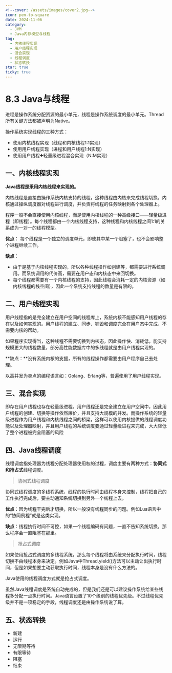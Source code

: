 ```yaml
---
<!--cover: /assets/images/cover2.jpg-->
icon: pen-to-square
date: 2024-11-06
category:
  - JVM
  - Java内存模型与线程
tag:
  - 内核线程实现
  - 用户线程实现
  - 混合实现
  - 线程调度
  - 状态转换
star: true
ticky: true
---
```

# 8.3 Java与线程

进程是操作系统分配资源的最小单元，线程是操作系统调度的最小单元。Thread所有关键方法都被声明为Native。

操作系统实现线程的三种方式：

- 使用内核线程实现（线程和内核线程1:1实现）
- 使用用户线程实现（进程和用户线程1:N实现）
- 使用用户线程➕轻量级进程混合实现（N:M实现）

## 一、内核线程实现

**Java线程是采用内核线程来实现的。**

内核线程是直接由操作系统内核支持的线程，这种线程由内核来完成线程切换，内核通过操纵调度器对线程进行调度，并负责将线程的任务映射到各个处理器上。

程序一般不会直接使用内核线程，而是使用内核线程的一种高级接口——轻量级进程（即线程）。每个线程都由一个内核线程支持，这种线程和内核线程之间1:1的关系成为一对一的线程模型。

**优点**： 每个线程是一个独立的调度单元，即使其中某一个阻塞了，也不会影响整个进程继续工作。

**缺点**：

- 由于是基于内核线程实现的，所以各种线程操作如创建等，都需要进行系统调用。而系统调用的代价高，需要在用户态和内核态中来回切换。
- 每个线程都需要有一个内核线程的支持，因此线程会消耗一定的内核资源（如内核线程的栈空间），因此一个系统支持线程的数量是有限的。

## 二、用户线程实现

用户线程指的是完全建立在用户空间的线程库上，系统内核不能感知用户线程的存在以及如何实现的。用户线程的建立、同步、销毁和调度完全在用户态中完成，不需要内核的帮助。

如果程序实现得当，这种线程不需要切换到内核态，因此操作快、消耗低，能支持规模更大的线程数量，部分高性能数据库中的多线程就是由用户线程实现的。

**缺点：**没有系统内核的支援，所有的线程操作都需要由用户程序自己去处理。

以高并发为卖点的编程语言如：Golang、Erlang等，普遍使用了用户线程实现。

## 三、混合实现

即存在用户线程也存在轻量级进程。用户线程还是完全建立在用户空间中，因此用户线程的创建、切换等操作依然廉价，并且支持大规模的并发。而操作系统的轻量级进程作为用户线程和内核线程之间的桥梁，这样可以使用内核提供的线程调度功能以及处理器映射，并且用户线程的系统调度要通过轻量级进程来完成，大大降低了整个进程被完全阻塞的风险

## 四、Java线程调度

线程调度指处理器为线程分配处理器使用权的过程，调度主要有两种方式：**协同式和抢占式**线程调度。

> 协同式线程调度

协同式线程调度的多线程系统，线程的执行时间由线程本身来控制，线程把自己的工作执行完成后，要主动通知系统切换到另外一个线程上去。

**优点**：因为线程干完后才切换，所以一般没有线程同步的问题。例如Lua语言中的“协同例程”就是这类实现。

**缺点**：线程执行时间不可控，如果一个线程编码有问题，一直不告知系统切换，那么程序会一直阻塞在那里。

> 抢占式调度

如果使用抢占式调度的多线程系统，那么每个线程将由系统来分配执行时间，线程切换不由线程本身来决定。例如Java中Thread.yield()方法可以主动让出执行时间，但是如果想要主动获取执行时间，线程本身是没有什么方法的。

Java使用的线程调度方式就是抢占式调度。

虽然Java线程调度是系统自动完成的，但是我们还是可以建议操作系统给某些线程多分配一点执行时间。Java语言设置了10个级别的线程优先级。不过线程优先级并不是一项稳定的手段，线程调度还是由操作系统说了算。

## 五、状态转换

- 新建
- 运行
- 无限期等待
- 有限等待
- 阻塞
- 结束











